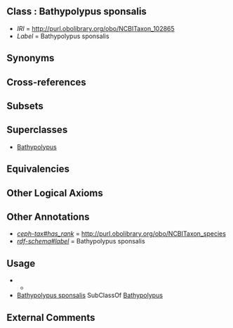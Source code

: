 
## Class : Bathypolypus sponsalis

 * *IRI* = http://purl.obolibrary.org/obo/NCBITaxon_102865
 * *Label* = Bathypolypus sponsalis

## Synonyms


## Cross-references


## Subsets


## Superclasses

 * [Bathypolypus](../../NCBITaxon/94/NCBITaxon_85594.md)

## Equivalencies


## Other Logical Axioms


## Other Annotations

 * *[ceph-tax#has_rank](../../ceph-tax#has/nk/ceph-tax#has_rank.md)* = http://purl.obolibrary.org/obo/NCBITaxon_species
 * *[rdf-schema#label](../../el/rdf-schema#label.md)* = Bathypolypus sponsalis

## Usage

 * -
 * [Bathypolypus sponsalis](../../NCBITaxon/65/NCBITaxon_102865.md) SubClassOf [Bathypolypus](../../NCBITaxon/94/NCBITaxon_85594.md)

## External Comments


